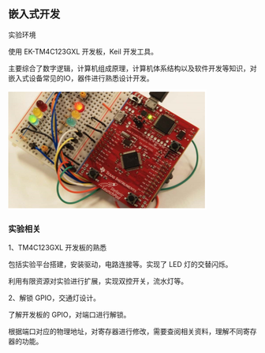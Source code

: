 ## 嵌入式开发

实验环境

使用 EK-TM4C123GXL 开发板，Keil 开发工具。

主要综合了数字逻辑，计算机组成原理，计算机体系结构以及软件开发等知识，对嵌入式设备常见的IO，器件进行熟悉设计开发。

![img](img/tm4c123.png)



### 实验相关

1、TM4C123GXL 开发板的熟悉

包括实验平台搭建，安装驱动，电路连接等。实现了 LED 灯的交替闪烁。

利用有限资源对实验进行扩展，实现双控开关，流水灯等。



2、解锁 GPIO，交通灯设计。

了解开发板的 GPIO，对端口进行解锁。

根据端口对应的物理地址，对寄存器进行修改，需要查阅相关资料，理解不同寄存器的功能。



